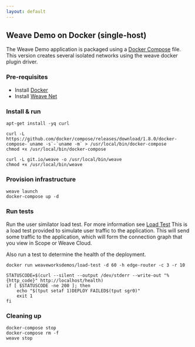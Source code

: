 ```yaml
---
layout: default
---
```


## Weave Demo on Docker (single-host)

The Weave Demo application is packaged using a [Docker Compose](https://docs.docker.com/compose/) file.
This version creates several isolated networks using the weave docker plugin driver.

### Pre-requisites

- Install [Docker](https://www.docker.com/products/overview)
- Install [Weave Net](https://www.weave.works/install-weave-net/)

### Install & run

<!-- deploy-test-start pre-install -->

    apt-get install -yq curl

    curl -L https://github.com/docker/compose/releases/download/1.8.0/docker-compose-`uname -s`-`uname -m` > /usr/local/bin/docker-compose
    chmod +x /usr/local/bin/docker-compose

    curl -L git.io/weave -o /usr/local/bin/weave
    chmod +x /usr/local/bin/weave

<!-- deploy-test-end -->

### Provision infrastructure

<!-- deploy-test-start create-infrastructure -->

    weave launch
    docker-compose up -d

<!-- deploy-test-end -->

### Run tests

Run the user similator load test. For more information see [Load Test](#loadtest)
This is a load test provided to simulate user traffic to the application.
This will send some traffic to the application, which will form the connection graph that you view in Scope or Weave Cloud.

Also run a test to determine the health of the deployment.

<!-- deploy-test-start run-tests -->

    docker run weaveworksdemos/load-test -d 60 -h edge-router -c 3 -r 10

    STATUSCODE=$(curl --silent --output /dev/stderr --write-out "%{http_code}" http://localhost/health)
    if [ $STATUSCODE -ne 200 ]; then
        echo "$(tput setaf 1)DEPLOY FAILED$(tput sgr0)"
        exit 1
    fi

<!-- deploy-test-end -->

### Cleaning up

<!-- deploy-test-start destroy-infrastructure -->

    docker-compose stop
    docker-compose rm -f
    weave stop

<!-- deploy-test-end -->

